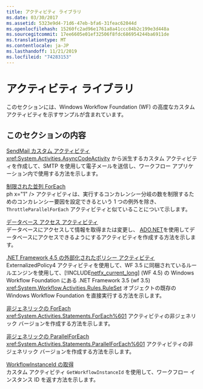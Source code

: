 ```yaml
---
title: アクティビティ ライブラリ
ms.date: 03/30/2017
ms.assetid: 5323e9d4-71d6-47eb-bfa6-31feac62044d
ms.openlocfilehash: 15260fc2ad96e1761a8a41ccc84b2c199e3d448a
ms.sourcegitcommit: 17ee6605e01ef32506f8fdc686954244ba6911de
ms.translationtype: MT
ms.contentlocale: ja-JP
ms.lasthandoff: 11/21/2019
ms.locfileid: "74283153"
---
```

# <a name="activity-library"></a>アクティビティ ライブラリ
このセクションには、Windows Workflow Foundation (WF) の高度なカスタムアクティビティを示すサンプルが含まれています。  
  
## <a name="in-this-section"></a>このセクションの内容

 [SendMail カスタム アクティビティ](sendmail-custom-activity.md)  
 <xref:System.Activities.AsyncCodeActivity> から派生するカスタム アクティビティを作成して、SMTP を使用して電子メールを送信し、ワークフロー アプリケーション内で使用する方法を示します。  
  
 [制限された並列 ForEach](throttled-parallel-foreach.md)  
 ph x="1" /&gt; アクティビティは、実行するコンカレンシー分岐の数を制限するためのコンカレンシー要因を設定できるという 1 つの例外を除き、`ThrottleParallelForEach` アクティビティと似ていることについて示します。
  
 [データベース アクセス アクティビティ](database-access-activities.md)  
 データベースにアクセスして情報を取得または変更し、 [ADO.NET](https://go.microsoft.com/fwlink/?LinkId=166081)を使用してデータベースにアクセスできるようにするアクティビティを作成する方法を示します。  
  
 [.NET Framework 4.5 の外部化されたポリシー アクティビティ](externalized-policy-activity-in-net-framework-4-5.md)  
 ExternalizedPolicy4 アクティビティを使用して、WF 3.5 に同梱されているルールエンジンを使用して、[!INCLUDE[netfx_current_long](../../../../includes/netfx-current-long-md.md)] (WF 4.5) の Windows Workflow Foundation にある .NET Framework 3.5 (wf 3.5) <xref:System.Workflow.Activities.Rules.RuleSet> オブジェクトの既存の Windows Workflow Foundation を直接実行する方法を示します。 
  
 [非ジェネリックの ForEach](non-generic-foreach.md)  
 <xref:System.Activities.Statements.ForEach%601> アクティビティの非ジェネリック バージョンを作成する方法を示します。  
  
 [非ジェネリックの ParallelForEach](non-generic-parallelforeach.md)  
 <xref:System.Activities.Statements.ParallelForEach%601> アクティビティの非ジェネリック バージョンを作成する方法を示します。  
  
 [WorkflowInstanceId の取得](get-workflowinstanceid.md)  
 カスタム アクティビティ `GetWorkflowInstanceId` を使用して、ワークフロー インスタンス ID を返す方法を示します。
